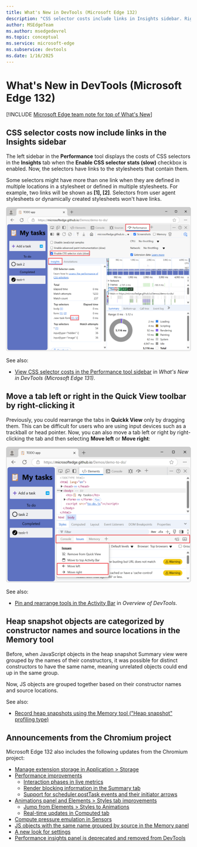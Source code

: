 ```yaml
---
title: What's New in DevTools (Microsoft Edge 132)
description: "CSS selector costs include links in Insights sidebar. Right-click a tab to move it left or right in Quick View. Heap snapshot objects categorized by constructor names and source locations in Memory tool. And more."
author: MSEdgeTeam
ms.author: msedgedevrel
ms.topic: conceptual
ms.service: microsoft-edge
ms.subservice: devtools
ms.date: 1/16/2025
---
```

# What's New in DevTools (Microsoft Edge 132)

[!INCLUDE [Microsoft Edge team note for top of What's New](../../includes/edge-whats-new-note.md)]


<!-- ====================================================================== -->
## CSS selector costs now include links in the Insights sidebar

<!-- Subtitle: Selectors have clickable links to their stylesheet in the Insights sidebar. -->

The left sidebar in the **Performance** tool displays the costs of CSS selectors in the **Insights** tab when the **Enable CSS selector stats (slow)** checkbox is enabled.  Now, the selectors have links to the stylesheets that contain them.

Some selectors might have more than one link when they are defined in multiple locations in a stylesheet or defined in multiple stylesheets.  For example, two links will be shown as **[1], [2]**. Selectors from user agent stylesheets or dynamically created stylesheets won't have links. 

![CSS selector costs links](./devtools-132-images/selector-stats-links.png)

See also:
* [View CSS selector costs in the Performance tool sidebar](../../2024/11/devtools-131.md#view-css-selector-costs-in-the-performance-tool-sidebar) in _What's New in DevTools (Microsoft Edge 131)_.


<!-- ====================================================================== -->
## Move a tab left or right in the Quick View toolbar by right-clicking it

<!-- Subtitle: Move the tabs in the Quick View toolbar left or right by using the tab's right-click menu. -->

Previously, you could rearrange the tabs in **Quickk View** only by dragging them.  This can be difficult for users who are using input devices such as a trackball or head pointer.  Now, you can also move a tab left or right by right-clicking the tab and then selecting **Move left** or **Move right**:

![The context menu from right-clicking a tool's tab on the Quick View toolbar](./devtools-132-images/quick-view-context-menu.png)

See also:
* [Pin and rearrange tools in the Activity Bar](../../../overview.md#pin-and-rearrange-tools-in-the-activity-bar) in _Overview of DevTools_.


<!-- ====================================================================== -->
## Heap snapshot objects are categorized by constructor names and source locations in the Memory tool

<!-- JS objects are grouped by their names and sources in the Memory tool.-->

Before, when JavaScript objects in the heap snapshot Summary view were grouped by the names of their constructors, it was possible for distinct constructors to have the same name, meaning unrelated objects could end up in the same group.

Now, JS objects are grouped together based on their constructor names and source locations.

See also:
* [Record heap snapshots using the Memory tool ("Heap snapshot" profiling type)](../../../memory-problems/heap-snapshots.md)


<!-- ====================================================================== -->
## Announcements from the Chromium project

Microsoft Edge 132 also includes the following updates from the Chromium project:

* [Manage extension storage in Application > Storage](https://developer.chrome.com/blog/new-in-devtools-132#extension-storage)
* [Performance improvements](https://developer.chrome.com/blog/new-in-devtools-132#perf)
   * [Interaction phases in live metrics](https://developer.chrome.com/blog/new-in-devtools-132#interaction-phases)
   * [Render blocking information in the Summary tab](https://developer.chrome.com/blog/new-in-devtools-132#render-blocking)
   * [Support for scheduler.postTask events and their initiator arrows](https://developer.chrome.com/blog/new-in-devtools-132#initiators)
* [Animations panel and Elements > Styles tab improvements](https://developer.chrome.com/blog/new-in-devtools-132#animations)
   * [Jump from Elements > Styles to Animations](https://developer.chrome.com/blog/new-in-devtools-132#animations-link)
   * [Real-time updates in Computed tab](https://developer.chrome.com/blog/new-in-devtools-132#computed)
* [Compute pressure emulation in Sensors](https://developer.chrome.com/blog/new-in-devtools-132#compute-pressure)
* [JS objects with the same name grouped by source in the Memory panel](https://developer.chrome.com/blog/new-in-devtools-132#memory)
* [A new look for settings](https://developer.chrome.com/blog/new-in-devtools-132#settings)
* [Performance insights panel is deprecated and removed from DevTools](https://developer.chrome.com/blog/new-in-devtools-132#perf-insights)


<!-- ====================================================================== -->
<!-- uncomment if content is copied from developer.chrome.com to this page -->

<!-- > [!NOTE]
> Portions of this page are modifications based on work created and [shared by Google](https://developers.google.com/terms/site-policies) and used according to terms described in the [Creative Commons Attribution 4.0 International License](https://creativecommons.org/licenses/by/4.0).
> The original page for announcements from the Chromium project is [What's New in DevTools (Chrome 132)](https://developer.chrome.com/blog/new-in-devtools-132) and is authored by Sofia Emelianova. -->


<!-- ====================================================================== -->
<!-- uncomment if content is copied from developer.chrome.com to this page -->

<!-- [![Creative Commons License](../../../../media/cc-logo/88x31.png)](https://creativecommons.org/licenses/by/4.0)
This work is licensed under a [Creative Commons Attribution 4.0 International License](https://creativecommons.org/licenses/by/4.0). -->
